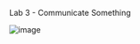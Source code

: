 Lab 3 - Communicate Something


![image](https://github.com/user-attachments/assets/d56f3180-1645-4b7f-86f4-7bd1b931276a)

